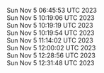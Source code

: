 Sun Nov  5 06:45:53 UTC 2023 <br/>
Sun Nov  5 10:19:06 UTC 2023 <br/>
Sun Nov  5 10:19:19 UTC 2023 <br/>
Sun Nov  5 10:19:54 UTC 2023 <br/>
Sun Nov  5 11:14:02 UTC 2023 <br/>
Sun Nov  5 12:00:02 UTC 2023 <br/>
Sun Nov  5 12:28:56 UTC 2023 <br/>
Sun Nov  5 12:31:48 UTC 2023 <br/>
